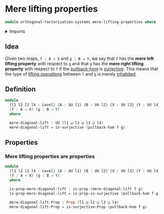 # Mere lifting properties

```agda
module orthogonal-factorization-systems.mere-lifting-properties where
```

<details><summary>Imports</summary>

```agda
open import foundation.dependent-products-propositions
open import foundation.propositions
open import foundation.surjective-maps
open import foundation.universe-levels

open import orthogonal-factorization-systems.pullback-hom
```

</details>

## Idea

Given two maps, `f : A → X` and `g : B → Y`, we say that `f` has the **mere left
lifting property** with respect to `g` and that `g` has the **mere right lifting
property** with respect to `f` if the
[pullback-hom](orthogonal-factorization-systems.pullback-hom.md) is
[surjective](foundation.surjective-maps.md). This means that the type of
[lifting operations](orthogonal-factorization-systems.lifting-operations.md)
between `f` and `g` is merely [inhabited](foundation.inhabited-types.md).

## Definition

```agda
module _
  {l1 l2 l3 l4 : Level} {A : UU l1} {B : UU l2} {X : UU l3} {Y : UU l4}
  (f : A → X) (g : B → Y)
  where

  mere-diagonal-lift : UU (l1 ⊔ l2 ⊔ l3 ⊔ l4)
  mere-diagonal-lift = is-surjective (pullback-hom f g)
```

## Properties

### Mere lifting properties are properties

```agda
module _
  {l1 l2 l3 l4 : Level} {A : UU l1} {B : UU l2} {X : UU l3} {Y : UU l4}
  (f : A → X) (g : B → Y)
  where

  is-prop-mere-diagonal-lift : is-prop (mere-diagonal-lift f g)
  is-prop-mere-diagonal-lift = is-prop-is-surjective (pullback-hom f g)

  mere-diagonal-lift-Prop : Prop (l1 ⊔ l2 ⊔ l3 ⊔ l4)
  mere-diagonal-lift-Prop = is-surjective-Prop (pullback-hom f g)
```
